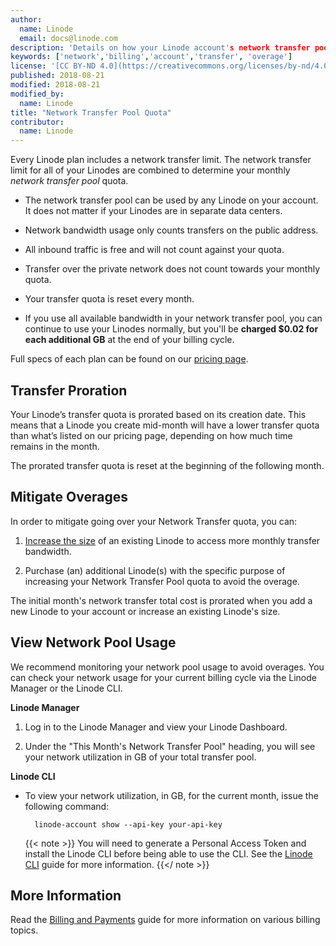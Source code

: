 ```yaml
---
author:
  name: Linode
  email: docs@linode.com
description: 'Details on how your Linode account's network transfer pool quota is calculated and billed.
keywords: ['network','billing','account','transfer', 'overage']
license: '[CC BY-ND 4.0](https://creativecommons.org/licenses/by-nd/4.0)'
published: 2018-08-21
modified: 2018-08-21
modified_by:
  name: Linode
title: "Network Transfer Pool Quota"
contributor:
  name: Linode
---
```

Every Linode plan includes a network transfer limit. The network transfer limit for all of your Linodes are combined to determine your monthly *network transfer pool* quota.

- The network transfer pool can be used by any Linode on your account. It does not matter if your Linodes are in separate data centers.

- Network bandwidth usage only counts transfers on the public address.

- All inbound traffic is free and will not count against your quota.

- Transfer over the private network does not count towards your monthly quota.

- Your transfer quota is reset every month.

- If you use all available bandwidth in your network transfer pool, you can continue to use your Linodes normally, but you'll be **charged $0.02 for each additional GB** at the end of your billing cycle.

Full specs of each plan can be found on our [pricing page](https://www.linode.com/pricing).

## Transfer Proration

Your Linode’s transfer quota is prorated based on its creation date. This means that a Linode you create mid-month will have a lower transfer quota than what’s listed on our pricing page, depending on how much time remains in the month.

The prorated transfer quota is reset at the beginning of the following month.

## Mitigate Overages

In order to mitigate going over your Network Transfer quota, you can:

1. [Increase the size](https://linode.com/docs/platform/disk-images/resizing-a-linode/) of an existing Linode to access more monthly transfer bandwidth.

1. Purchase (an) additional Linode(s) with the specific purpose of increasing your Network Transfer Pool quota to avoid the overage.

The initial month's network transfer total cost is prorated when you add a new Linode to your account or increase an existing Linode's size.

## View Network Pool Usage

We recommend monitoring your network pool usage to avoid overages. You can check your network usage for your current billing cycle via the Linode Manager or the Linode CLI.

**Linode Manager**

1. Log in to the Linode Manager and view your Linode Dashboard.

1. Under the "This Month's Network Transfer Pool" heading, you will see your network utilization in GB of your total transfer pool.

**Linode CLI**

- To view your network utilization, in GB, for the current month, issue the following command:

        linode-account show --api-key your-api-key

    {{< note >}}
You will need to generate a Personal Access Token and install the Linode CLI before being able to use the CLI. See the [Linode CLI](/docs/platform/api/using-the-linode-cli/) guide for more information.
    {{</ note >}}

## More Information

Read the [Billing and Payments](/docs/platform/billing-and-support/billing-and-payments/) guide for more information on various billing topics.